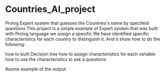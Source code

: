 # Countries_AI_project
Prolog Expert system that guesses the  Countries's name by specifeid questions
This project is a simple example of Expert system that was built with Prolog language we assign a specific We have identified specific characteristics for each country to distinguish it, And it show how to do the following:

how to built Decision tree
how to assign characteristics for each variable 
how to use the characteristics to ask a questions

#some example of the output
